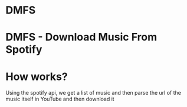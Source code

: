 # DMFS

# DMFS - Download Music From Spotify

# How works?
Using the spotify api, we get a list of music and then parse the url of the music itself in YouTube and then download it